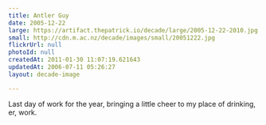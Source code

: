 ```yaml
---
title: Antler Guy
date: 2005-12-22
large: https://artifact.thepatrick.io/decade/large/2005-12-22-2010.jpg
small: http://cdn.m.ac.nz/decade/images/small/20051222.jpg
flickrUrl: null
photoId: null
createdAt: 2011-01-30 11:07:19.621643
updatedAt: 2006-07-11 05:26:27
layout: decade-image

---
```

Last day of work for the year, bringing a little cheer to my place of drinking, er, work.
